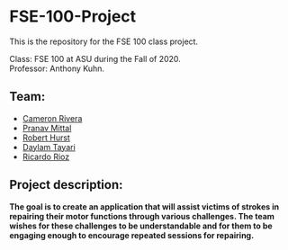 # FSE-100-Project

This is the repository for the FSE 100 class project.

Class: FSE 100 at ASU during the Fall of 2020.  
Professor: Anthony Kuhn.

## Team:
 - [Cameron Rivera](https://github.com/cjriver3)
 - [Pranav Mittal](https://github.com/pranavmittal1977)
 - [Robert Hurst](https://github.com/robertghurst)
 - [Daylam Tayari](https://github.com/daylamtayari)
 - [Ricardo Rioz](https://github.com/rickyroiz)


## Project description:

**The goal is to create an application that will assist victims of strokes in repairing their motor functions through various challenges. The team wishes for these challenges to be understandable and for them to be engaging enough to encourage repeated sessions for repairing.**
